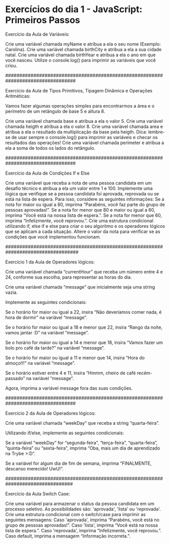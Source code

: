 # Exercícios do dia 1 - JavaScript: Primeiros Passos

Exercício da Aula de Variáveis:

Crie uma variável chamada myName e atribua a ela o seu nome (Exemplo: Carolina).
Crie uma variável chamada birthCity e atribua a ela a sua cidade natal.
Crie uma variável chamada birthYear e atribua a ela o ano em que você nasceu.
Utilize o console.log() para imprimir as variáveis que você criou.

#################################################################################

Exercício da Aula de Tipos Primitivos, Tipagem Dinâmica e Operações Aritméticas:

Vamos fazer algumas operações simples para encontrarmos a área e o perímetro de um retângulo de base 5 e altura 8.

Crie uma variável chamada base e atribua a ela o valor 5.
Crie uma variável chamada heigth e atribua a ela o valor 8.
Crie uma variável chamada area e atribua a ela o resultado da multiplicação da base pela heigth. Dica: lembre-se de usar sempre o console.log() para imprimir as variáveis e checar os resultados das operações!
Crie uma variável chamada perimeter e atribua a ela a soma de todos os lados do retângulo.

#################################################################################

Exercício da Aula de Condições If e Else

Crie uma variável que receba a nota de uma pessoa candidata em um desafio técnico e atribua a ela um valor entre 1 e 100.
Implemente uma lógica que verifique se a pessoa candidata foi aprovada, reprovada ou se está na lista de espera. Para isso, considere as seguintes informações:
Se a nota for maior ou igual a 80, imprima “Parabéns, você faz parte do grupo de pessoas aprovadas!”.
Se a nota for menor que 80 e maior ou igual a 60, imprima “Você está na nossa lista de espera.”.
Se a nota for menor que 60, imprima “Infelizmente, você reprovou.”.
Crie uma estrutura condicional utilizando if, else if e else para criar o seu algoritmo e os operadores lógicos que se aplicam a cada situação.
Altere o valor da nota para verificar se as condições que você implementou funcionam.

##################################################################################

Exercício 1 da Aula de Operadores lógicos:

Crie uma variável chamada “currentHour” que receba um número entre 4 e 24, conforme sua escolha, para representar as horas do dia.

Crie uma variável chamada “message” que inicialmente seja uma string vazia.

Implemente as seguintes condicionais:

Se o horário for maior ou igual a 22, insira “Não deveríamos comer nada, é hora de dormir” na variável “message”.

Se o horário for maior ou igual a 18 e menor que 22, insira “Rango da noite, vamos jantar :D” na variável “message”.

Se o horário for maior ou igual a 14 e menor que 18, insira “Vamos fazer um bolo pro café da tarde?” na variável “message”.

Se o horário for maior ou igual a 11 e menor que 14, insira “Hora do almoço!!!” na variável “message”.

Se o horário estiver entre 4 e 11, insira “Hmmm, cheiro de café recém-passado” na variável “message”.

Agora, imprima a variável message fora das suas condições.

#################################################################################

Exercício 2 da Aula de Operadores lógicos:

Crie uma variável chamada “weekDay” que receba a string “quarta-feira”.

Utilizando if/else, implemente as seguintes condicionais:

Se a variável “weekDay” for “segunda-feira”, “terça-feira”, “quarta-feira”, “quinta-feira” ou “sexta-feira”, imprima “Oba, mais um dia de aprendizado na Trybe >:D”.

Se a variável for algum dia de fim de semana, imprima “FINALMENTE, descanso merecido! UwU!”.

################################################################################

Exercício da Aula Switch Case:

Crie uma variável para armazenar o status da pessoa candidata em um processo seletivo. As possibilidades são: 'aprovada', 'lista' ou 'reprovada'.
Crie uma estrutura condicional com o switch/case para imprimir as seguintes mensagens:
Caso 'aprovada', imprima “Parabéns, você está no grupo de pessoas aprovadas!”.
Caso 'lista', imprima “Você está na nossa lista de espera.”.
Caso 'reprovada', imprima “Infelizmente, você reprovou.”.
Caso default, imprima a mensagem “Informação incorreta.”.
